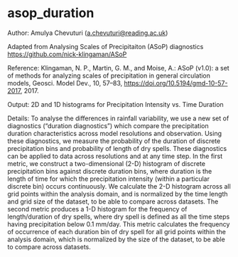 # asop_duration
Author: Amulya Chevuturi (a.chevuturi@reading.ac.uk)

Adapted from Analysing Scales of Precipitaiton (ASoP) diagnostics https://github.com/nick-klingaman/ASoP

Reference: Klingaman, N. P., Martin, G. M., and Moise, A.: ASoP (v1.0): a set of methods for analyzing scales of precipitation in general circulation models, Geosci. Model Dev., 10, 57–83, https://doi.org/10.5194/gmd-10-57-2017, 2017.

Output: 2D and 1D histograms for Precipitation Intensity vs. Time Duration

Details: To analyse the differences in rainfall variability, we use a new set of diagnostics (“duration diagnostics”) which 
compare the precipitation duration characteristics across model resolutions and observation. Using these diagnostics, 
we measure the probability of the duration of discrete precipitation bins and probability of length of dry spells. 
These diagnostics can be applied to data across resolutions and at any time step. In the first metric, we construct 
a two-dimensional (2-D) histogram of discrete precipitation bins against discrete duration bins, where duration is 
the length of time for which the precipitation intensity (within a particular discrete bin) occurs continuously. We 
calculate the 2-D histogram across all grid points within the analysis domain, and is normalized by the time length and 
grid size of the dataset, to be able to compare across datasets. The second metric produces a 1-D histogram for the 
frequency of length/duration of dry spells, where dry spell is defined as all the time steps having precipitation below 
0.1 mm/day. This metric calculates the frequency of occurrence of each duration bin of dry spell for all grid points within 
the analysis domain, which is normalized by the size of the dataset, to be able to compare across datasets. 
